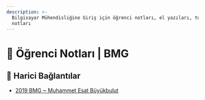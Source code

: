 ```yaml
---
description: >-
  Bilgisayar Mühendisliğine Giriş için öğrenci notları, el yazıları, tutulmuş notlar
  notları
---
```


# 📕 Öğrenci Notları \| BMG

<!--Index-->

<!--Index-->

## 🔗 Harici Bağlantılar

- [2019 BMG ~ Muhammet Esat Büyükbulut](http://muhammetesatbuyukbulut.com/category/dersler/bmg/)
